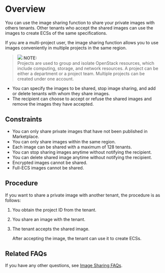 # Overview<a name="EN-US_TOPIC_0032042417"></a>

You can use the  image sharing  function to share your private images with others tenants. Other tenants who accept the shared images can use the images to create ECSs of the same specifications.

If you are a multi-project user, the image sharing function allows you to use images conveniently in multiple projects in the same region.

>![](/images/icon-note.gif) **NOTE:**   
>Projects  are used to group and isolate OpenStack resources, which include computing, storage, and network resources. A project can be either a department or a project team. Multiple projects can be created under one account.  

-   You can specify the images to be shared, stop image sharing, and add or delete tenants with whom they share images.
-   The recipient can choose to accept or refuse the shared images and remove the images they have accepted.

## Constraints<a name="section4023295419426"></a>

-   You can only share private images that have not been published in Marketplace.
-   You can only share images within the same region. 
-   Each image can be shared with a maximum of 128 tenants.
-   You can stop sharing images anytime without notifying the recipient.
-   You can delete shared image anytime without notifying the recipient.
-   Encrypted images cannot be shared.
-   Full-ECS images cannot be shared.

## Procedure<a name="section49924060194159"></a>

If you want to share a private image with another tenant, the procedure is as follows:

1.  You obtain the project ID from the tenant.
2.  You share an image with the tenant.
3.  The tenant accepts the shared image.

    After accepting the image, the tenant can use it to create ECSs.


## Related FAQs<a name="section20211133810163"></a>

If you have any other questions, see  [Image Sharing FAQs](image-sharing-faqs.md).

